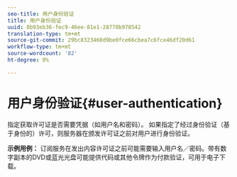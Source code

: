 ```yaml
---
seo-title: 用户身份验证
title: 用户身份验证
uuid: 0b93eb36-fec9-46ee-81e1-28770b978542
translation-type: tm+mt
source-git-commit: 29bc8323460d9be0fce66cbea7c6fce46df20d61
workflow-type: tm+mt
source-wordcount: '82'
ht-degree: 0%

---
```



# 用户身份验证{#user-authentication}

指定获取许可证是否需要凭据（如用户名和密码）。 如果指定了经过身份验证（基于身份的）许可，则服务器在颁发许可证之前对用户进行身份验证。

**示例用例：** 订阅服务在发出内容许可证之前可能需要输入用户名／密码。带有数字副本的DVD或蓝光光盘可能提供代码或其他令牌作为付款验证，可用于电子下载。
